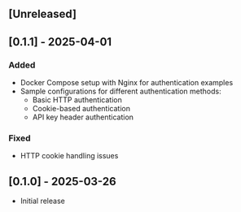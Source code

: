 ## [Unreleased]

## [0.1.1] - 2025-04-01

### Added

- Docker Compose setup with Nginx for authentication examples
- Sample configurations for different authentication methods:
    - Basic HTTP authentication
    - Cookie-based authentication
    - API key header authentication

### Fixed

- HTTP cookie handling issues

## [0.1.0] - 2025-03-26

- Initial release
